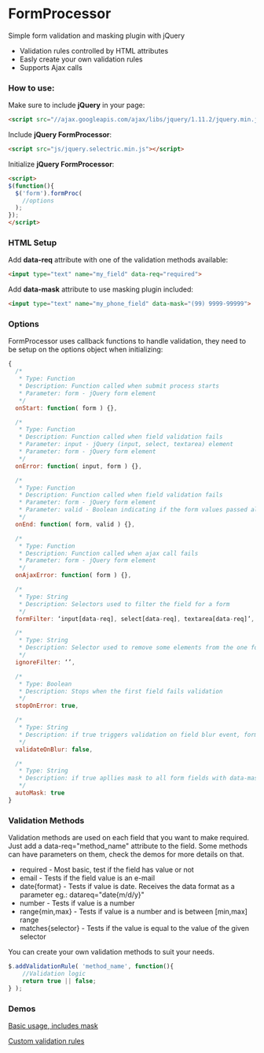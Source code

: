 # FormProcessor

 Simple form validation and masking plugin with jQuery
  - Validation rules controlled by HTML attributes
  - Easly create your own validation rules
  - Supports Ajax calls

### How to use:
Make sure to include **jQuery** in your page:

```html
<script src="//ajax.googleapis.com/ajax/libs/jquery/1.11.2/jquery.min.js"></script>
```
Include **jQuery FormProcessor**:

```html
<script src="js/jquery.selectric.min.js"></script>
```

Initialize **jQuery FormProcessor**:

```html
<script>
$(function(){
  $('form').formProc(
    //options
  );
});
</script>
```

### HTML Setup

Add **data-req** attribute with one of the validation methods available:

```html
<input type="text" name="my_field" data-req="required">
```

Add **data-mask** attribute to use masking plugin included:

```html
<input type="text" name="my_phone_field" data-mask="(99) 9999-99999">
```

### Options

FormProcessor uses callback functions to handle validation, they need to be setup on the options object when initializing:

```js
{
  /*
   * Type: Function
   * Description: Function called when submit process starts
   * Parameter: form - jQuery form element
   */
  onStart: function( form ) {},

  /*
   * Type: Function
   * Description: Function called when field validation fails
   * Parameter: input - jQuery (input, select, textarea) element
   * Parameter: form - jQuery form element
   */
  onError: function( input, form ) {},

  /*
   * Type: Function
   * Description: Function called when field validation fails
   * Parameter: form - jQuery form element
   * Parameter: valid - Boolean indicating if the form values passed all validation rules
   */
  onEnd: function( form, valid ) {},

  /*
   * Type: Function
   * Description: Function called when ajax call fails
   * Parameter: form - jQuery form element
   */
  onAjaxError: function( form ) {},

  /*
   * Type: String
   * Description: Selectors used to filter the field for a form
   */
  formFilter: ‘input[data-req], select[data-req], textarea[data-req]’,

  /*
   * Type: String
   * Description: Selector used to remove some elements from the one found by "formFilter"
   */
  ignoreFilter: ‘’,

  /*
   * Type: Boolean
   * Description: Stops when the first field fails validation
   */
  stopOnError: true,

  /*
   * Type: String
   * Description: if true triggers validation on field blur event, form submit keeps working
   */
  validateOnBlur: false,

  /*
   * Type: String
   * Description: if true apllies mask to all form fields with data-mask attribute on plugin inicialization
   */
  autoMask: true
}

```

### Validation Methods

Validation methods are used on each field that you want to make required. Just add a data-req="method_name" attribute to the field. Some methods can have parameters on them, check the demos for more details on that.

- required - Most basic, test if the field has value or not
- email - Tests if the field value is an e-mail
- date{format} - Tests if value is date. Receives the data format as a parameter eg.: datareq="date{m/d/y}"
- number - Tests if value is a number
- range{min,max} - Tests if value is a number and is between [min,max] range
- matches{selector} - Tests if the value is equal to the value of the given selector

You can create your own validation methods to suit your needs.

```js
$.addValidationRule( 'method_name', function(){
    //Validation logic
    return true || false;
} );
```

### Demos

[Basic usage, includes mask](http://codepen.io/ldupke/pen/dYGgZR)

[Custom validation rules](http://codepen.io/ldupke/pen/garpOx)